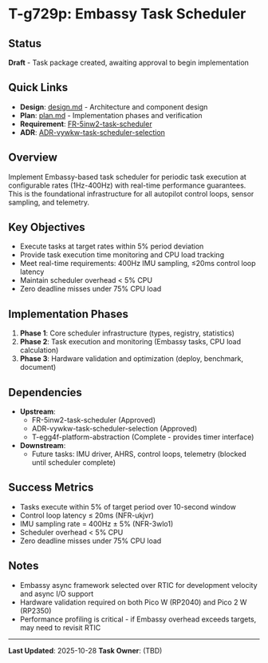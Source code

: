 # T-g729p: Embassy Task Scheduler

## Status

**Draft** - Task package created, awaiting approval to begin implementation

## Quick Links

- **Design**: [design.md](design.md) - Architecture and component design
- **Plan**: [plan.md](plan.md) - Implementation phases and verification
- **Requirement**: [FR-5inw2-task-scheduler](../../requirements/FR-5inw2-task-scheduler.md)
- **ADR**: [ADR-vywkw-task-scheduler-selection](../../adr/ADR-vywkw-task-scheduler-selection.md)

## Overview

Implement Embassy-based task scheduler for periodic task execution at configurable rates (1Hz-400Hz) with real-time performance guarantees. This is the foundational infrastructure for all autopilot control loops, sensor sampling, and telemetry.

## Key Objectives

- Execute tasks at target rates within 5% period deviation
- Provide task execution time monitoring and CPU load tracking
- Meet real-time requirements: 400Hz IMU sampling, ≤20ms control loop latency
- Maintain scheduler overhead < 5% CPU
- Zero deadline misses under 75% CPU load

## Implementation Phases

1. **Phase 1**: Core scheduler infrastructure (types, registry, statistics)
2. **Phase 2**: Task execution and monitoring (Embassy tasks, CPU load calculation)
3. **Phase 3**: Hardware validation and optimization (deploy, benchmark, document)

## Dependencies

- **Upstream**:
  - FR-5inw2-task-scheduler (Approved)
  - ADR-vywkw-task-scheduler-selection (Approved)
  - T-egg4f-platform-abstraction (Complete - provides timer interface)
- **Downstream**:
  - Future tasks: IMU driver, AHRS, control loops, telemetry (blocked until scheduler complete)

## Success Metrics

- Tasks execute within 5% of target period over 10-second window
- Control loop latency ≤ 20ms (NFR-ukjvr)
- IMU sampling rate = 400Hz ± 5% (NFR-3wlo1)
- Scheduler overhead < 5% CPU
- Zero deadline misses under 75% CPU load

## Notes

- Embassy async framework selected over RTIC for development velocity and async I/O support
- Hardware validation required on both Pico W (RP2040) and Pico 2 W (RP2350)
- Performance profiling is critical - if Embassy overhead exceeds targets, may need to revisit RTIC

---

**Last Updated**: 2025-10-28
**Task Owner**: (TBD)
